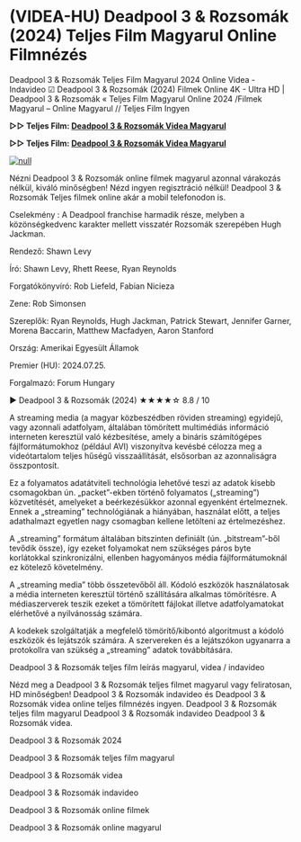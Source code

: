 # (VIDEA-HU) Deadpool 3 & Rozsomák (2024) Teljes Film Magyarul Online Filmnézés

Deadpool 3 & Rozsomák Teljes Film Magyarul 2024 Online Videa - Indavideo ☑ Deadpool 3 & Rozsomák (2024) Filmek Online 4K - Ultra HD | Deadpool 3 & Rozsomák « Teljes Film Magyarul Online 2024 /Filmek Magyarul – Online Magyarul // Teljes Film Ingyen

**▷▷ Teljes Film: [Deadpool 3 & Rozsomák Videa Magyarul](https://t.co/dRlBwCS5jr)**

**▷▷ Teljes Film: [Deadpool 3 & Rozsomák Videa Magyarul](https://t.co/dRlBwCS5jr)**

[![null](https://static.wixstatic.com/media/855a25_043b5abeb4ae4d35ac003198e7fe56ed~mv2.gif)](https://t.co/dRlBwCS5jr)

Nézni Deadpool 3 & Rozsomák online filmek magyarul azonnal várakozás nélkül, kiváló minőségben! Nézd ingyen regisztráció nélkül! Deadpool 3 & Rozsomák Teljes filmek online akár a mobil telefonodon is.

Cselekmény : A Deadpool franchise harmadik része, melyben a közönségkedvenc karakter mellett visszatér Rozsomák szerepében Hugh Jackman.

Rendező: Shawn Levy

Író: Shawn Levy, Rhett Reese, Ryan Reynolds

Forgatókönyvíró: Rob Liefeld, Fabian Nicieza

Zene: Rob Simonsen

Szereplők: Ryan Reynolds, Hugh Jackman, Patrick Stewart, Jennifer Garner, Morena Baccarin, Matthew Macfadyen, Aaron Stanford

Ország: Amerikai Egyesült Államok

Premier (HU): 2024.07.25.

Forgalmazó: Forum Hungary

▶️ Deadpool 3 & Rozsomák (2024) ★★★★☆ 8.8 / 10

A streaming media (a magyar közbeszédben röviden streaming) egyidejű, vagy azonnali adatfolyam, általában tömörített multimédiás információ interneten keresztül való kézbesítése, amely a bináris számítógépes fájlformátumokhoz (például AVI) viszonyítva kevésbé célozza meg a videótartalom teljes hűségű visszaállítását, elsősorban az azonnaliságra összpontosít.

Ez a folyamatos adatátviteli technológia lehetővé teszi az adatok kisebb csomagokban ún. „packet”-ekben történő folyamatos („streaming”) közvetítését, amelyeket a beérkezésükkor azonnal egyenként értelmeznek. Ennek a „streaming” technológiának a hiányában, használat előtt, a teljes adathalmazt egyetlen nagy csomagban kellene letölteni az értelmezéshez.

A „streaming” formátum általában bitszinten definiált (ún. „bitstream”-ből tevődik össze), így ezeket folyamokat nem szükséges páros byte korlátokkal szinkronizálni, ellenben hagyományos média fájlformátumoknál ez kötelező követelmény.

A „streaming media” több összetevőből áll. Kódoló eszközök használatosak a média interneten keresztül történő szállítására alkalmas tömörítésre. A médiaszerverek teszik ezeket a tömörített fájlokat illetve adatfolyamatokat elérhetővé a nyilvánosság számára.

A kodekek szolgáltatják a megfelelő tömörítő/kibontó algoritmust a kódoló eszközök és lejátszók számára. A szervereken és a lejátszókon ugyanarra a protokollra van szükség a „streaming” adatok továbbítására.

Deadpool 3 & Rozsomák teljes film leírás magyarul, videa / indavideo

Nézd meg a Deadpool 3 & Rozsomák teljes filmet magyarul vagy feliratosan, HD minőségben! Deadpool 3 & Rozsomák indavideo és Deadpool 3 & Rozsomák videa online teljes filmnézés ingyen. Deadpool 3 & Rozsomák teljes film magyarul Deadpool 3 & Rozsomák indavideo Deadpool 3 & Rozsomák videa.

Deadpool 3 & Rozsomák 2024

Deadpool 3 & Rozsomák teljes film magyarul

Deadpool 3 & Rozsomák videa

Deadpool 3 & Rozsomák indavideo

Deadpool 3 & Rozsomák online filmek

Deadpool 3 & Rozsomák online magyarul
